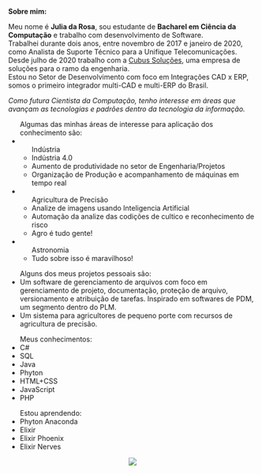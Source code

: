 <!--
**imjuliadarosa/imjuliadarosa** is a ✨ _special_ ✨ repository because its `README.md` (this file) appears on your GitHub profile.

Here are some ideas to get you started:

- 🔭 I’m currently working on ...
- 🌱 I’m currently learning ...
- 👯 I’m looking to collaborate on ...
- 🤔 I’m looking for help with ...
- 💬 Ask me about ...
- 📫 How to reach me: ...
- 😄 Pronouns: ...
- ⚡ Fun fact: ...
-->
<strong>Sobre mim:</strong><br>
<p>Meu nome é <strong>Julia da Rosa</strong>, sou estudante de <strong>Bacharel em Ciência da Computação</strong> e trabalho com desenvolvimento de Software.
  <br>Trabalhei durante dois anos, entre novembro de 2017 e janeiro de 2020, como Analista de Suporte Técnico para a Unifique Telecomunicações.
  <br>Desde julho de 2020 trabalho com a <a href="http://www.cubussolucoes.com.br/">Cubus Soluções</a>, uma empresa de soluções para o ramo da engenharia.<br>Estou no Setor de Desenvolvimento com foco em Integrações CAD x ERP, somos o primeiro integrador multi-CAD e multi-ERP do Brasil.
</p>

<em>Como futura Cientista da Computação, tenho interesse em áreas que avançam as tecnologias e padrões dentro da tecnologia da informação.</em>

<ul>Algumas das minhas áreas de interesse para aplicação dos conhecimento são:
  <li>
    <ul>Indústria
      <li>Indústria 4.0</li>
      <li>Aumento de produtividade no setor de Engenharia/Projetos</li>
      <li>Organização de Produção e acompanhamento de máquinas em tempo real</li>
    </ul>
</li>
<li>
    <ul>Agricultura de Precisão
      <li>Analize de imagens usando Inteligencia Artificial</li>
      <li>Automação da analize das codições de cultico e reconhecimento de risco</li>
      <li>Agro é tudo gente!</li>
    </ul>
  </li>
  <li><ul>Astronomia
    <li>Tudo sobre isso é maravilhoso!</li>
    </ul>
    </li>
</ul>
  <ul>Alguns dos meus projetos pessoais são:
    <li> Um software de gerenciamento de arquivos com foco em gerenciamento de projeto, documentação, proteção de arquivo, versionamento e atribuição de tarefas. Inspirado em softwares de PDM, um segmento dentro do PLM. </li>
    <li>Um sistema para agricultores de pequeno porte com recursos de agricultura de precisão.</li>
  </ul>
  
  <ul>Meus conhecimentos:
  <li>C#</li>
  <li>SQL</li>
  <li>Java</li>
  <li>Phyton</li>
  <li>HTML+CSS</li>
  <li>JavaScript</li>
  <li>PHP</li>
  </ul>
  
  <ul>Estou aprendendo:
  <li>Phyton Anaconda</li>
  <li>Elixir</li>
  <li>Elixir Phoenix</li>
  <li>Elixir Nerves</li>
  </ul>
  <div align="center">
  <a href="https://github.com/imjuliadarosa">
    <img src="https://github-readme-stats.vercel.app/api/top-langs/?username=imjuliadarosa&layout=compact&theme=dark"/>
  </div>
  
